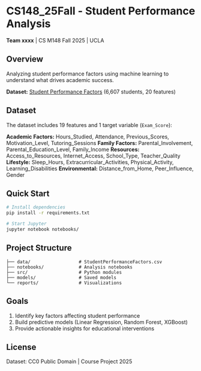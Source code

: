 # CS148_25Fall - Student Performance Analysis

**Team xxxx** | CS M148 Fall 2025 | UCLA

## Overview

Analyzing student performance factors using machine learning to understand what drives academic success.

**Dataset:** [Student Performance Factors](https://www.kaggle.com/datasets/lainguyn123/student-performance-factors) (6,607 students, 20 features)

## Dataset

The dataset includes 19 features and 1 target variable (`Exam_Score`):

**Academic Factors:** Hours_Studied, Attendance, Previous_Scores, Motivation_Level, Tutoring_Sessions
**Family Factors:** Parental_Involvement, Parental_Education_Level, Family_Income
**Resources:** Access_to_Resources, Internet_Access, School_Type, Teacher_Quality
**Lifestyle:** Sleep_Hours, Extracurricular_Activities, Physical_Activity, Learning_Disabilities
**Environmental:** Distance_from_Home, Peer_Influence, Gender

## Quick Start

```bash
# Install dependencies
pip install -r requirements.txt

# Start Jupyter
jupyter notebook notebooks/
```

## Project Structure

```
├── data/                  # StudentPerformanceFactors.csv
├── notebooks/             # Analysis notebooks
├── src/                   # Python modules
├── models/                # Saved models
└── reports/               # Visualizations
```

## Goals

1. Identify key factors affecting student performance
2. Build predictive models (Linear Regression, Random Forest, XGBoost)
3. Provide actionable insights for educational interventions

## License

Dataset: CC0 Public Domain | Course Project 2025
